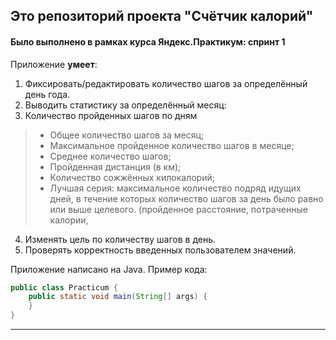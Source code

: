 ## Это репозиторий проекта "Счётчик калорий"  
#### Было выполнено в рамках курса Яндекс.Практикум: спринт 1

Приложение **умеет**:
1. Фиксировать/редактировать количество шагов за определённый день года.
2. Выводить статистику за определённый месяц: 
3. Количество пройденных шагов по дням
> * Общее количество шагов за месяц;
> * Максимальное пройденное количество шагов в месяце;
> * Среднее количество шагов;
> * Пройденная дистанция (в км);
> * Количество сожжённых килокалорий;
> * Лучшая серия: максимальное количество подряд идущих дней, в течение которых количество шагов за день было равно или выше целевого. (пройденное расстояние, потраченные калории, 
4. Изменять цель по количеству шагов в день.
5. Проверять корректность введенных пользователем значений.

Приложение написано на Java. Пример кода:
```java
public class Practicum {
    public static void main(String[] args) {
    }
}
```
------

